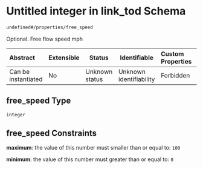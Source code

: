 # Untitled integer in link_tod Schema

```txt
undefined#/properties/free_speed
```

Optional. Free flow speed mph


| Abstract            | Extensible | Status         | Identifiable            | Custom Properties | Additional Properties | Access Restrictions | Defined In                                                                      |
| :------------------ | ---------- | -------------- | ----------------------- | :---------------- | --------------------- | ------------------- | ------------------------------------------------------------------------------- |
| Can be instantiated | No         | Unknown status | Unknown identifiability | Forbidden         | Allowed               | none                | [link_tod.schema.json\*](../../out/link_tod.schema.json "open original schema") |

## free_speed Type

`integer`

## free_speed Constraints

**maximum**: the value of this number must smaller than or equal to: `100`

**minimum**: the value of this number must greater than or equal to: `0`
